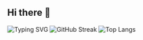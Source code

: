 ## Hi there 👋
![Typing SVG](https://readme-typing-svg.demolab.com?font=Cascadia+Code&size=36&duration=2500&pause=500&color=006AFF&center=true&vCenter=true&width=846&height=125&lines=Hi+there+%F0%9F%91%8B;My+name+is;xirzo)
![GitHub Streak](https://streak-stats.demolab.com?user=xirzo&theme=transparent&border_radius=5&card_width=846)
![Top Langs](https://github-readme-stats.vercel.app/api/top-langs/?username=xirzo&layout=compact&langs_count=20&hide=shell&card_width=846&theme=transparent)
